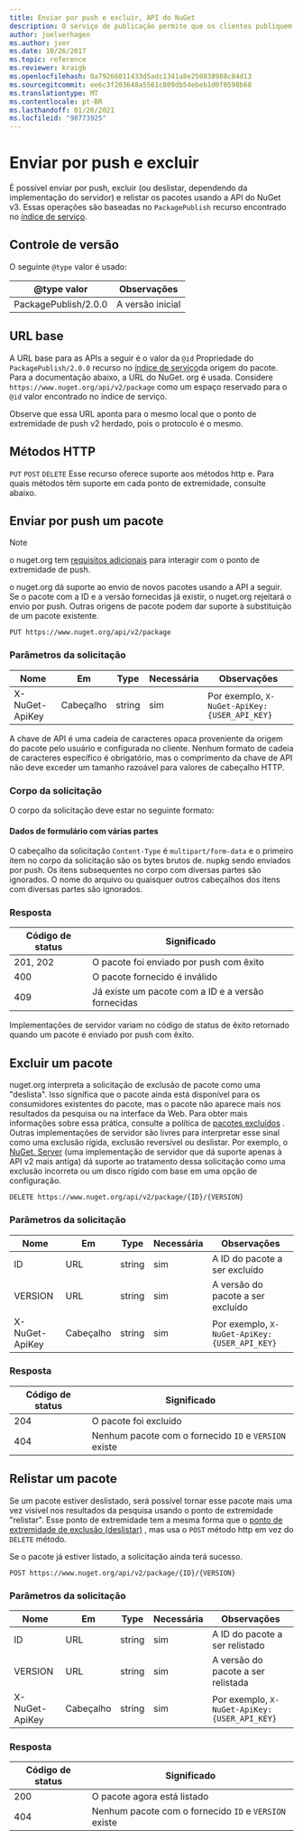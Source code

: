 ```yaml
---
title: Enviar por push e excluir, API do NuGet
description: O serviço de publicação permite que os clientes publiquem novos pacotes e deslistem ou excluam pacotes existentes.
author: joelverhagen
ms.author: jver
ms.date: 10/26/2017
ms.topic: reference
ms.reviewer: kraigb
ms.openlocfilehash: 0a79266011433d5adc1341a8e250838988c84d13
ms.sourcegitcommit: ee6c3f203648a5561c809db54ebeb1d0f0598b68
ms.translationtype: MT
ms.contentlocale: pt-BR
ms.lasthandoff: 01/26/2021
ms.locfileid: "98773925"
---
```

# <a name="push-and-delete"></a>Enviar por push e excluir

É possível enviar por push, excluir (ou deslistar, dependendo da implementação do servidor) e relistar os pacotes usando a API do NuGet v3. Essas operações são baseadas no `PackagePublish` recurso encontrado no [índice de serviço](service-index.md).

## <a name="versioning"></a>Controle de versão

O seguinte `@type` valor é usado:

@type valor          | Observações
-------------------- | -----
PackagePublish/2.0.0 | A versão inicial

## <a name="base-url"></a>URL base

A URL base para as APIs a seguir é o valor da `@id` Propriedade do `PackagePublish/2.0.0` recurso no [índice de serviço](service-index.md)da origem do pacote. Para a documentação abaixo, a URL do NuGet. org é usada. Considere `https://www.nuget.org/api/v2/package` como um espaço reservado para o `@id` valor encontrado no índice de serviço.

Observe que essa URL aponta para o mesmo local que o ponto de extremidade de push v2 herdado, pois o protocolo é o mesmo.

## <a name="http-methods"></a>Métodos HTTP

`PUT` `POST` `DELETE` Esse recurso oferece suporte aos métodos http e. Para quais métodos têm suporte em cada ponto de extremidade, consulte abaixo.

## <a name="push-a-package"></a>Enviar por push um pacote

> [!Note]
> o nuget.org tem [requisitos adicionais](NuGet-Protocols.md) para interagir com o ponto de extremidade de push.

o nuget.org dá suporte ao envio de novos pacotes usando a API a seguir. Se o pacote com a ID e a versão fornecidas já existir, o nuget.org rejeitará o envio por push. Outras origens de pacote podem dar suporte à substituição de um pacote existente.

```
PUT https://www.nuget.org/api/v2/package
```

### <a name="request-parameters"></a>Parâmetros da solicitação

Nome           | Em     | Type   | Necessária | Observações
-------------- | ------ | ------ | -------- | -----
X-NuGet-ApiKey | Cabeçalho | string | sim      | Por exemplo, `X-NuGet-ApiKey: {USER_API_KEY}`

A chave de API é uma cadeia de caracteres opaca proveniente da origem do pacote pelo usuário e configurada no cliente. Nenhum formato de cadeia de caracteres específico é obrigatório, mas o comprimento da chave de API não deve exceder um tamanho razoável para valores de cabeçalho HTTP.

### <a name="request-body"></a>Corpo da solicitação

O corpo da solicitação deve estar no seguinte formato:

#### <a name="multipart-form-data"></a>Dados de formulário com várias partes

O cabeçalho da solicitação `Content-Type` é `multipart/form-data` e o primeiro item no corpo da solicitação são os bytes brutos de. nupkg sendo enviados por push. Os itens subsequentes no corpo com diversas partes são ignorados. O nome do arquivo ou quaisquer outros cabeçalhos dos itens com diversas partes são ignorados.

### <a name="response"></a>Resposta

Código de status | Significado
----------- | -------
201, 202    | O pacote foi enviado por push com êxito
400         | O pacote fornecido é inválido
409         | Já existe um pacote com a ID e a versão fornecidas

Implementações de servidor variam no código de status de êxito retornado quando um pacote é enviado por push com êxito.

## <a name="delete-a-package"></a>Excluir um pacote

nuget.org interpreta a solicitação de exclusão de pacote como uma "deslista". Isso significa que o pacote ainda está disponível para os consumidores existentes do pacote, mas o pacote não aparece mais nos resultados da pesquisa ou na interface da Web. Para obter mais informações sobre essa prática, consulte a política de [pacotes excluídos](../nuget-org/policies/deleting-packages.md) . Outras implementações de servidor são livres para interpretar esse sinal como uma exclusão rígida, exclusão reversível ou deslistar. Por exemplo, o [NuGet. Server](https://www.nuget.org/packages/NuGet.Server) (uma implementação de servidor que dá suporte apenas à API v2 mais antiga) dá suporte ao tratamento dessa solicitação como uma exclusão incorreta ou um disco rígido com base em uma opção de configuração.

```
DELETE https://www.nuget.org/api/v2/package/{ID}/{VERSION}
```

### <a name="request-parameters"></a>Parâmetros da solicitação

Nome           | Em     | Type   | Necessária | Observações
-------------- | ------ | ------ | -------- | -----
ID             | URL    | string | sim      | A ID do pacote a ser excluído
VERSION        | URL    | string | sim      | A versão do pacote a ser excluído
X-NuGet-ApiKey | Cabeçalho | string | sim      | Por exemplo, `X-NuGet-ApiKey: {USER_API_KEY}`

### <a name="response"></a>Resposta

Código de status | Significado
----------- | -------
204         | O pacote foi excluído
404         | Nenhum pacote com o fornecido `ID` e `VERSION` existe

## <a name="relist-a-package"></a>Relistar um pacote

Se um pacote estiver deslistado, será possível tornar esse pacote mais uma vez visível nos resultados da pesquisa usando o ponto de extremidade "relistar". Esse ponto de extremidade tem a mesma forma que o [ponto de extremidade de exclusão (deslistar)](#delete-a-package) , mas usa o `POST` método http em vez do `DELETE` método.

Se o pacote já estiver listado, a solicitação ainda terá sucesso.

```
POST https://www.nuget.org/api/v2/package/{ID}/{VERSION}
```

### <a name="request-parameters"></a>Parâmetros da solicitação

Nome           | Em     | Type   | Necessária | Observações
-------------- | ------ | ------ | -------- | -----
ID             | URL    | string | sim      | A ID do pacote a ser relistado
VERSION        | URL    | string | sim      | A versão do pacote a ser relistada
X-NuGet-ApiKey | Cabeçalho | string | sim      | Por exemplo, `X-NuGet-ApiKey: {USER_API_KEY}`

### <a name="response"></a>Resposta

Código de status | Significado
----------- | -------
200         | O pacote agora está listado
404         | Nenhum pacote com o fornecido `ID` e `VERSION` existe
